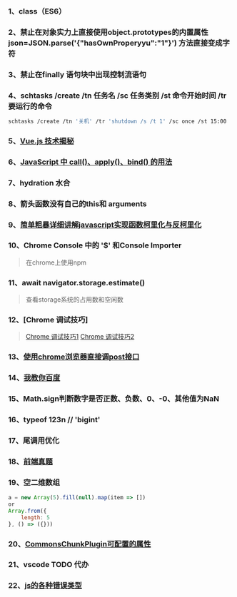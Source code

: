 ### 1、class（ES6）

### 2、禁止在对象实力上直接使用object.prototypes的内置属性  json=JSON.parse('{"hasOwnProperyyu":"1"}') 方法直接变成字符

### 3、禁止在finally 语句块中出现控制流语句

### 4、schtasks /create /tn 任务名 /sc 任务类别 /st 命令开始时间 /tr 要运行的命令

```bash
schtasks /create /tn '关机' /tr 'shutdown /s /t 1' /sc once /st 15:00
```

### 5、[Vue.js 技术揭秘](https://ustbhuangyi.github.io/vue-analysis/)

### 6、[JavaScript 中 call()、apply()、bind() 的用法](https://www.runoob.com/w3cnote/js-call-apply-bind.html)

### 7、hydration 水合

### 8、箭头函数没有自己的this和 arguments

### 9、[简单粗暴详细讲解javascript实现函数柯里化与反柯里化](https://www.cnblogs.com/dengyao-blogs/p/11495861.html)

### 10、Chrome Console 中的 '$' 和Console Importer

> 在chrome上使用npm

### 11、await navigator.storage.estimate()

> 查看storage系统的占用数和空闲数

### 12、[Chrome 调试技巧]

> [Chrome 调试技巧1](https://blog.csdn.net/ohenzijue/article/details/104256181)
> [Chrome 调试技巧2](https://blog.csdn.net/ohenzijue/article/details/104256532)

### 13、[使用chrome浏览器直接调post接口](https://blog.csdn.net/u013267916/article/details/112603078)

### 14、[我教你百度](https://iwo.im/?q=我教你百度)

### 15、Math.sign判断数字是否正数、负数、0、-0、其他值为NaN

### 16、typeof 123n // 'bigint'

### 17、尾调用优化

### 18、[前端真题](https://bitable.feishu.cn/app8Ok6k9qafpMkgyRbfgxeEnet?table=tblzZHf2Ix3YtxPM&view=vew9iquA45)

### 19、空二维数组

```js
a = new Array(5).fill(null).map(item => [])
or
Array.from({
    length: 5
}, () => ({}))
```

### 20、[CommonsChunkPlugin可配置的属性](https://segmentfault.com/a/1190000012828879)

### 21、vscode TODO 代办

### 22、[js的各种错误类型](https://www.cnblogs.com/yanze/p/5997489.html)